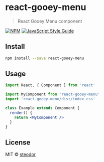 # react-gooey-menu

> React Gooey Menu component

[![NPM](https://img.shields.io/npm/v/react-gooey-menu.svg)](https://www.npmjs.com/package/react-gooey-menu) [![JavaScript Style Guide](https://img.shields.io/badge/code_style-standard-brightgreen.svg)](https://standardjs.com)

## Install

```bash
npm install --save react-gooey-menu
```

## Usage

```jsx
import React, { Component } from 'react'

import MyComponent from 'react-gooey-menu'
import 'react-gooey-menu/dist/index.css'

class Example extends Component {
  render() {
    return <MyComponent />
  }
}
```

## License

MIT © [steodor](https://github.com/steodor)
